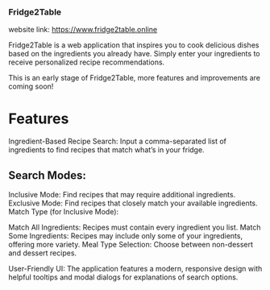 ### Fridge2Table

website link: https://www.fridge2table.online

Fridge2Table is a web application that inspires you to cook delicious dishes based on the ingredients you already have. Simply enter your ingredients to receive personalized recipe recommendations.

This is an early stage of Fridge2Table, more features and improvements are coming soon!

# Features
Ingredient-Based Recipe Search:
Input a comma-separated list of ingredients to find recipes that match what’s in your fridge.

## Search Modes:

Inclusive Mode: Find recipes that may require additional ingredients.
Exclusive Mode: Find recipes that closely match your available ingredients.
Match Type (for Inclusive Mode):

Match All Ingredients: Recipes must contain every ingredient you list.
Match Some Ingredients: Recipes may include only some of your ingredients, offering more variety.
Meal Type Selection:
Choose between non-dessert and dessert recipes.

User-Friendly UI:
The application features a modern, responsive design with helpful tooltips and modal dialogs for explanations of search options.
